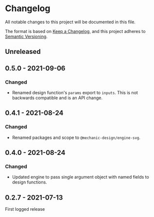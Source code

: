 # Changelog

All notable changes to this project will be documented in this file.

The format is based on [Keep a Changelog](https://keepachangelog.com/en/1.0.0/),
and this project adheres to [Semantic Versioning](https://semver.org/spec/v2.0.0.html).

## Unreleased

## 0.5.0 - 2021-09-06

### Changed

- Renamed design function's `params` export to `inputs`. This is not backwards compatible and is an API change.

## 0.4.1 - 2021-08-24

### Changed

- Renamed packages and scope to `@mechanic-design/engine-svg`.

## 0.4.0 - 2021-08-24

### Changed

- Updated engine to pass single argument object with named fields to design functions.

## 0.2.7 - 2021-07-13

First logged release
